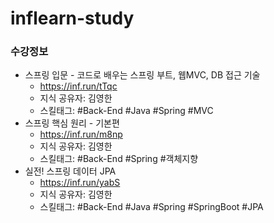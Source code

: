 # inflearn-study

### 수강정보
- 스프링 입문 - 코드로 배우는 스프링 부트, 웹MVC, DB 접근 기술
  - https://inf.run/tTqc
  - 지식 공유자: 김영한
  - 스킬태그: #Back-End #Java #Spring #MVC
- 스프링 핵심 원리 - 기본편
  - https://inf.run/m8np
  - 지식 공유자: 김영한
  - 스킬태그: #Back-End #Spring #객체지향
- 실전! 스프링 데이터 JPA
  - https://inf.run/yabS
  - 지식 공유자: 김영한
  - 스킬태그: #Back-End #Java #Spring #SpringBoot #JPA
